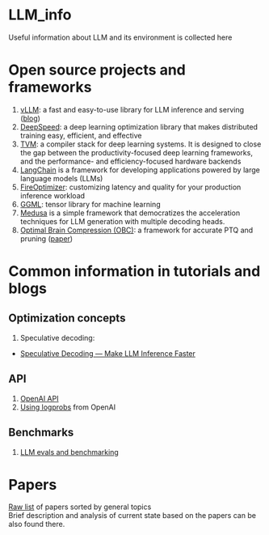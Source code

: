 # LLM_info
Useful information about LLM and its environment is collected here

# Open source projects and frameworks

1. [vLLM](https://github.com/vllm-project/vllm): a fast and easy-to-use library for LLM inference and serving ([blog](https://blog.vllm.ai/2023/06/20/vllm.html))
2. [DeepSpeed](https://github.com/microsoft/DeepSpeed): a deep learning optimization library that makes distributed training easy, efficient, and effective
3. [TVM](https://github.com/apache/tvm): a compiler stack for deep learning systems. It is designed to close the gap between the productivity-focused deep learning frameworks, and the performance- and efficiency-focused hardware backends
4. [LangChain](https://github.com/langchain-ai/langchain) is a framework for developing applications powered by large language models (LLMs)
5. [FireOptimizer](https://fireworks.ai/blog/fireoptimizer?utm_source=newsletter&utm_medium=email&utm_campaign=2024september): customizing latency and quality for your production inference workload
6. [GGML](https://github.com/ggerganov/ggml): tensor library for machine learning
7. [Medusa](https://github.com/FasterDecoding/Medusa) is a simple framework that democratizes the acceleration techniques for LLM generation with multiple decoding heads.
8. [Optimal Brain Compression (OBC)](https://github.com/IST-DASLab/OBC): a framework for accurate PTQ and pruning ([paper](https://github.com/vvchernov/LLM_info/blob/main/papers/common/OBC.pdf))


# Common information in tutorials and blogs

## Optimization concepts
1. Speculative decoding:
 - [Speculative Decoding — Make LLM Inference Faster](https://medium.com/ai-science/speculative-decoding-make-llm-inference-faster-c004501af120)

## API
1. [OpenAI API](https://platform.openai.com/docs/api-reference/introduction)
2. [Using logprobs](https://cookbook.openai.com/examples/using_logprobs) from OpenAI

## Benchmarks
1. [LLM evals and benchmarking](https://osanseviero.github.io/hackerllama/blog/posts/llm_evals/)

# Papers
[Raw list](https://github.com/vvchernov/LLM_info/blob/main/papers/README.md) of papers sorted by general topics<br />
Brief description and analysis of current state based on the papers can be also found there.
